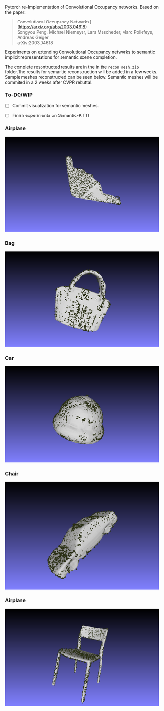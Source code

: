 Pytorch re-Implementation of Convolutional Occupancy networks. Based on the paper:

  > Convolutional Occupancy Networks](https://arxiv.org/abs/2003.04618)\
  > Songyou Peng, Michael Niemeyer, Lars Mescheder, Marc Pollefeys, Andreas Geiger\
  > arXiv:2003.04618


  Experiments on extending Convolutional Occupancy networks to semantic implicit representations for semantic scene completion. 

  The complete resontructed results are in the in the `recon_mesh.zip` folder.The results for semantic reconstruction will be added in a few weeks.
  Sample meshes reconstructed can be seen below. Semantic meshes will be commited in a 2 weeks after CVPR rebuttal.
  
  ### To-DO/WIP
- [ ] Commit visualization for semantic meshes.
- [ ] Finish experiments on Semantic-KITTI
   


### Airplane

![Airplane](./v0_tests/AIrplane_sample00.png "Reconstructed Airplane")

### Bag

![Bag](./v0_tests/Bag_sample00.png "Reconstructed Bag")

### Car

![Cap](./v0_tests/SampleCap00.png "Reconstructed Cap")

### Chair

![Car](./v0_tests/Sample_Car00.png "Reconstructed Car")

### Airplane

![Chair](./v0_tests/SampleChair00.png "Reconstructed Chair")




